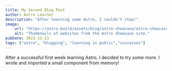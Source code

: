 ```yaml
---
title: My Second Blog Post
author: Astro Learner
description: "After learning some Astro, I couldn't stop!"
image: 
    url: "https://astro.build/assets/blog/astro-showcase/astro-showcase-screenshot.jpg"
    alt: "Thumbnails of websites from the Astro Showcase site."
pubDate: 2022-12-23
tags: ["astro", "blogging", "learning in public","successes"]
---
```

After a successful first week learning Astro, I decided to try some more. I wrote and imported a small component from memory!